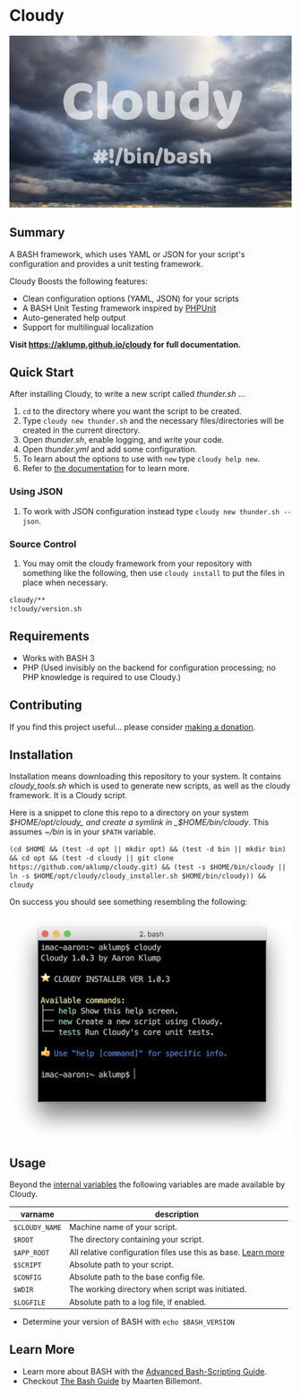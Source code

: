 <!--
id: readme
tags: about
-->

# Cloudy

![cloudy](../../images/screenshot.jpg)

## Summary

A BASH framework, which uses YAML or JSON for your script's configuration and provides a unit testing framework.

Cloudy Boosts the following features:

* Clean configuration options (YAML, JSON) for your scripts
* A BASH Unit Testing framework inspired by [PHPUnit](https://phpunit.de)
* Auto-generated help output
* Support for multilingual localization

**Visit <https://aklump.github.io/cloudy> for full documentation.**

## Quick Start

After installing Cloudy, to write a new script called _thunder.sh_ ...

1. `cd` to the directory where you want the script to be created.
1. Type `cloudy new thunder.sh` and the necessary files/directories will be created in the current directory.
1. Open _thunder.sh_, enable logging, and write your code.
1. Open _thunder.yml_ and add some configuration.
1. To learn about the options to use with `new` type `cloudy help new`.
1. Refer to [the documentation](https://aklump.github.io/cloudy/README.html) for to learn more.

### Using JSON

1. To work with JSON configuration instead type `cloudy new thunder.sh --json`.

### Source Control

1. You may omit the cloudy framework from your repository with something like the following, then use `cloudy install` to put the files in place when necessary.

```gitignore
cloudy/**
!cloudy/version.sh
```

## Requirements

* Works with BASH 3
* PHP (Used invisibly on the backend for configuration processing; no PHP knowledge is required to use Cloudy.)

## Contributing

If you find this project useful... please consider [making a donation](https://www.paypal.com/cgi-bin/webscr?cmd=_s-xclick&hosted_button_id=4E5KZHDQCEUV8&item_name=Gratitude%20for%20aklump%2Fcloudy).

## Installation

Installation means downloading this repository to your system. It contains _cloudy_tools.sh_ which is used to generate new scripts, as well as the cloudy framework. It is a Cloudy script.

Here is a snippet to clone this repo to a directory on your system _$HOME/opt/cloudy_ and create a symlink in _$HOME/bin/cloudy_. This assumes _~/bin_ is in your `$PATH` variable.

    (cd $HOME && (test -d opt || mkdir opt) && (test -d bin || mkdir bin) && cd opt && (test -d cloudy || git clone https://github.com/aklump/cloudy.git) && (test -s $HOME/bin/cloudy || ln -s $HOME/opt/cloudy/cloudy_installer.sh $HOME/bin/cloudy)) && cloudy

On success you should see something resembling the following:

![Successful installation](../../images/installed.jpg)

## Usage

Beyond the [internal variables](https://www.tldp.org/LDP/abs/html/internalvariables.html#BASHSUBSHELLREF) the following variables are made available by Cloudy.

| varname        | description                                                                 |
|----------------|-----------------------------------------------------------------------------|
| `$CLOUDY_NAME` | Machine name of your script.                                                |
| `$ROOT`        | The directory containing your script.                                       |
| `$APP_ROOT`    | All relative configuration files use this as base.  [Learn more](@app_root) |
| `$SCRIPT`      | Absolute path to your script.                                               |
| `$CONFIG`      | Absolute path to the base config file.                                      |
| `$WDIR`        | The working directory when script was initiated.                            |
| `$LOGFILE`     | Absolute path to a log file, if enabled.                                    |

* Determine your version of BASH with `echo $BASH_VERSION`

## Learn More

* Learn more about BASH with the [Advanced Bash-Scripting Guide](https://www.tldp.org/LDP/abs/html/).
* Checkout [The Bash Guide](https://guide.bash.academy/) by Maarten Billemont.
